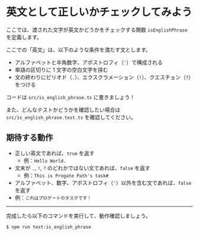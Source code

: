 # 英文として正しいかチェックしてみよう

ここでは、渡された文字が英文かどうかをチェックする関数 `isEnglishPhrase` を定義します。

ここでの「英文」は、以下のような条件を満たす文とします。

- アルファベットと半角数字、アポストロフィ（`'`）で構成される
- 単語の区切りに 1 文字の空白文字を挟む
- 文の終わりにピリオド（`.`）、エクスクラメーション（`!`）、クエスチョン（`?`）をつける

コードは `src/is_english_phrase.ts` に書きましょう！

また、どんなテストかどうかを確認したい場合は `src/is_english_phrase.test.ts` を確認してください。

## 期待する動作

- 正しい英文であれば、`true` を返す
  - 例：`Hello World.`
- 文末が `.`, `!`, `?` のどれかではない文であれば、`false` を返す
  - 例：`This is Progate Path's task#`
- アルファベット、数字、アポストロフィ（`'`）以外を含む文であれば、`false` を返す
- 例：`これはプロゲートのタスクです！`

---

完成したら以下のコマンドを実行して、動作確認しましょう。

```terminal
$ npm run test:is_english_phrase
```
